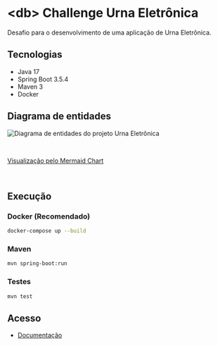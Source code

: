# &lt;db&gt; Challenge Urna Eletrônica

Desafio para o desenvolvimento de uma aplicação de Urna Eletrônica.

## Tecnologias

- Java 17
- Spring Boot 3.5.4
- Maven 3
- Docker

## Diagrama de entidades

![Diagrama de entidades do projeto Urna Eletrônica](https://iili.io/FZd4jb2.webp)

<br>

[Visualização pelo Mermaid Chart](https://www.mermaidchart.com/app/projects/0439d6f5-5a41-48d7-9b18-fec00a458679/diagrams/1fb9e0a7-fd8d-4f39-a5d9-30a7162cb913/version/v0.1/edit)

<br>

## Execução

### Docker (Recomendado)

```bash
docker-compose up --build
```

### Maven

```bash
mvn spring-boot:run
```

### Testes

```bash
mvn test
```

## Acesso

- [Documentação](http://localhost:8080/swagger-ui/index.html)
